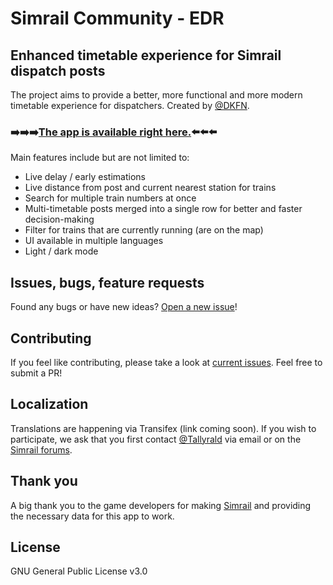 # Simrail Community - EDR

## Enhanced timetable experience for Simrail dispatch posts

The project aims to provide a better, more functional and more modern timetable experience for dispatchers. Created by [@DKFN](https://github.com/DKFN).

### ➡️➡️➡️[The app is available right here.](https://edr.deadlykungfu.ninja/)⬅️⬅️⬅️

Main features include but are not limited to:

- Live delay / early estimations
- Live distance from post and current nearest station for trains
- Search for multiple train numbers at once
- Multi-timetable posts merged into a single row for better and faster decision-making
- Filter for trains that are currently running (are on the map)
- UI available in multiple languages
- Light / dark mode

## Issues, bugs, feature requests

Found any bugs or have new ideas? [Open a new issue](https://github.com/DKFN/better-dispatch/issues/new)!

## Contributing

If you feel like contributing, please take a look at [current issues](https://github.com/DKFN/better-dispatch/issues). Feel free to submit a PR!

## Localization

Translations are happening via Transifex (link coming soon). If you wish to participate, we ask that you first contact [@Tallyrald](https://github.com/Tallyrald) via email or on the [Simrail forums](https://forum.simrail.eu/profile/782-crypter-emerald/).

## Thank you

A big thank you to the game developers for making [Simrail](https://store.steampowered.com/app/1422130/SimRail__The_Railway_Simulator/) and providing the necessary data for this app to work.

## License

GNU General Public License v3.0
